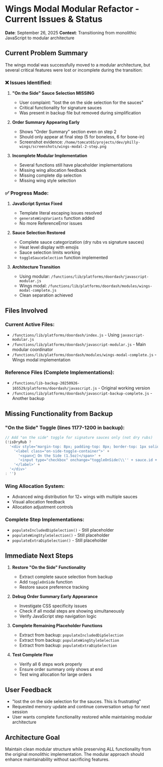 # Wings Modal Modular Refactor - Current Issues & Status

**Date**: September 26, 2025
**Context**: Transitioning from monolithic JavaScript to modular architecture

## Current Problem Summary

The wings modal was successfully moved to a modular architecture, but several critical features were lost or incomplete during the transition:

### ❌ Issues Identified:

1. **"On the Side" Sauce Selection MISSING**
   - User complaint: "lost the on the side selection for the sauces"
   - Critical functionality for signature sauces
   - Was present in backup file but removed during simplification

2. **Order Summary Appearing Early**
   - Shows "Order Summary" section even on step 2
   - Should only appear at final step (5 for boneless, 6 for bone-in)
   - Screenshot evidence: `/home/tomcat65/projects/dev/philly-wings/screenshots/wings-modal-2-step.png`

3. **Incomplete Modular Implementation**
   - Several functions still have placeholder implementations
   - Missing wing allocation feedback
   - Missing complete dip selection
   - Missing wing style selection

### ✅ Progress Made:

1. **JavaScript Syntax Fixed**
   - Template literal escaping issues resolved
   - `generateWingVariants` function added
   - No more ReferenceError issues

2. **Sauce Selection Restored**
   - Complete sauce categorization (dry rubs vs signature sauces)
   - Heat level display with emojis
   - Sauce selection limits working
   - `toggleSauceSelection` function implemented

3. **Architecture Transition**
   - Using modular: `/functions/lib/platforms/doordash/javascript-modular.js`
   - Wings modal: `/functions/lib/platforms/doordash/modules/wings-modal-complete.js`
   - Clean separation achieved

## Files Involved

### Current Active Files:
- `/functions/lib/platforms/doordash/index.js` - Using `javascript-modular.js`
- `/functions/lib/platforms/doordash/javascript-modular.js` - Main modular coordinator
- `/functions/lib/platforms/doordash/modules/wings-modal-complete.js` - Wings modal implementation

### Reference Files (Complete Implementations):
- `/functions/lib-backup-20250926-165529/platforms/doordash/javascript.js` - Original working version
- `/functions/lib/platforms/doordash/javascript-backup-complete.js` - Another backup

## Missing Functionality from Backup

### "On the Side" Toggle (lines 1177-1200 in backup):
```javascript
// Add "on the side" toggle for signature sauces only (not dry rubs)
(!isDryRub ?
  '<div style="margin-top: 8px; padding-top: 8px; border-top: 1px solid #eee;">' +
    '<label class="on-side-toggle-container">' +
      '<span>🥄 On the Side (1.5oz)</span>' +
      '<input type="checkbox" onchange="toggleOnSide(\\'' + sauce.id + '\\', this.checked)">' +
    '</label>' +
  '</div>'
: '')
```

### Wing Allocation System:
- Advanced wing distribution for 12+ wings with multiple sauces
- Visual allocation feedback
- Allocation adjustment controls

### Complete Step Implementations:
- `populateIncludedDipSelection()` - Still placeholder
- `populateWingStyleSelection()` - Still placeholder
- `populateExtraDipSelection()` - Still placeholder

## Immediate Next Steps

1. **Restore "On the Side" Functionality**
   - Extract complete sauce selection from backup
   - Add `toggleOnSide` function
   - Restore sauce preference tracking

2. **Debug Order Summary Early Appearance**
   - Investigate CSS specificity issues
   - Check if all modal steps are showing simultaneously
   - Verify JavaScript step navigation logic

3. **Complete Remaining Placeholder Functions**
   - Extract from backup: `populateIncludedDipSelection`
   - Extract from backup: `populateWingStyleSelection`
   - Extract from backup: `populateExtraDipSelection`

4. **Test Complete Flow**
   - Verify all 6 steps work properly
   - Ensure order summary only shows at end
   - Test wing allocation for large orders

## User Feedback

- "lost the on the side selection for the sauces. This is frustrating"
- Requested memory update and continue conversation setup for next session
- User wants complete functionality restored while maintaining modular architecture

## Architecture Goal

Maintain clean modular structure while preserving ALL functionality from the original monolithic implementation. The modular approach should enhance maintainability without sacrificing features.